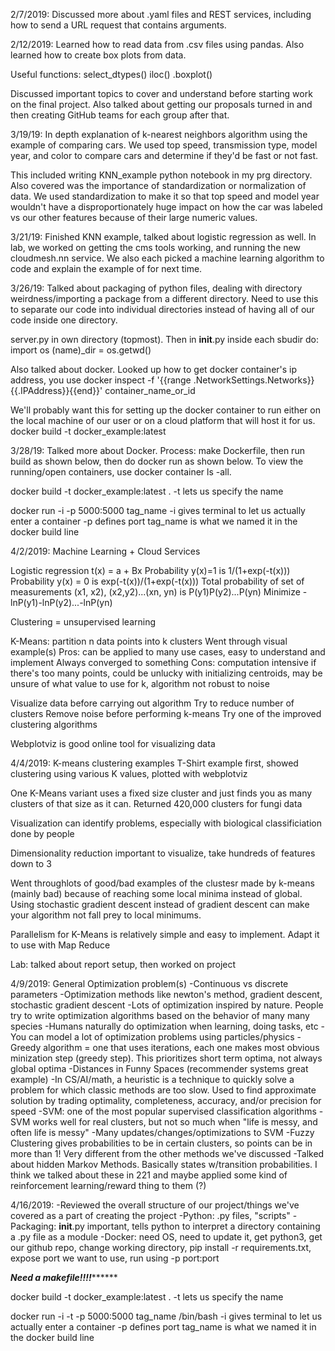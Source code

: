 2/7/2019: Discussed more about .yaml files and REST services, including
how to send a URL request that contains arguments.

2/12/2019: Learned how to read data from .csv files using pandas. Also learned
how to create box plots from data.

Useful functions: select_dtypes()
		  iloc()
		  .boxplot()

Discussed important topics to cover and understand before starting work on the
final project. Also talked about getting our proposals turned in and then
creating GitHub teams for each group after that.

3/19/19: In depth explanation of k-nearest neighbors algorithm using the
example of comparing cars. We used top speed, transmission type, model year,
and color to compare cars and determine if they'd be fast or not fast.

This included writing KNN_example python notebook in my prg directory. Also
covered was the importance of standardization or normalization of data.
We used standardization to make it so that top speed and model year
wouldn't have a disproportionately huge impact on how the car was labeled
vs our other features because of their large numeric values.

3/21/19: Finished KNN example, talked about logistic regression as well.
In lab, we worked on getting the cms tools working, and running the new
cloudmesh.nn service. We also each picked a machine learning algorithm to code
and explain the example of for next time.

3/26/19: Talked about packaging of python files, dealing with directory
weirdness/importing a package from a different directory. Need to use
this to separate our code into individual directories instead
of having all of our code inside one directory.

server.py in own directory (topmost). Then in __init__.py inside each sbudir
 do:
import os
(name)_dir = os.getwd()

Also talked about docker. Looked up how to get docker container's ip address,
you use 
docker inspect -f '{{range .NetworkSettings.Networks}}{{.IPAddress}}{{end}}' container_name_or_id

We'll probably want this for setting up the docker container to run either on
the local machine of our user or on a cloud platform that will host it for us.
docker build -t docker_example:latest

3/28/19: Talked more about Docker.
Process: make Dockerfile, then run build as shown below, then
do docker run as shown below. To view the running/open containers,
use docker container ls -all.

docker build -t docker_example:latest .
-t lets us specify the name

docker run -i -p 5000:5000 tag_name
-i gives terminal to let us actually enter a container 
-p defines port
tag_name is what we named it in the docker build line

4/2/2019: Machine Learning + Cloud Services

Logistic regression
t(x) = a + Bx
Probability y(x)=1 is 1/(1+exp(-t(x)))
Probability y(x) = 0 is exp(-t(x))/(1+exp(-t(x)))
Total probability of set of measurements (x1, x2), (x2,y2)...(xn, yn) is 
P(y1)P(y2)...P(yn)
Minimize -lnP(y1)-lnP(y2)...-lnP(yn)

Clustering = unsupervised learning

K-Means: partition n data points into k clusters
Went through visual example(s)
Pros: can be applied to many use cases, easy to understand and implement
Always converged to something
Cons: computation intensive if there's too many points, could be unlucky
with initializing centroids, may be unsure of what value to use for k,
algorithm not robust to noise

Visualize data before carrying out algorithm
Try to reduce number of clusters
Remove noise before performing k-means
Try one of the improved clustering algorithms

Webplotviz is good online tool for visualizing data

4/4/2019: K-means clustering examples
T-Shirt example first, showed clustering using various K values, plotted
with webplotviz

One K-Means variant uses a fixed size cluster and just finds you as 
many clusters of that size as it can. Returned 420,000 clusters for
fungi data

Visualization can identify problems, especially with biological
classificiation done by people

Dimensionality reduction important to visualize, take hundreds of
features down to 3

Went throughlots of good/bad examples of the clustesr made by
k-means (mainly bad) because of reaching some local minima instead of global.
Using stochastic gradient descent instead of gradient descent can make
your algorithm not fall prey to local minimums.

Parallelism for K-Means is relatively simple and easy to implement. Adapt
it to use with Map Reduce

Lab: talked about report setup, then worked on project

4/9/2019:
General Optimization problem(s)
-Continuous vs discrete parameters
-Optimization methods like newton's method, gradient descent, stochastic
gradient descent
-Lots of optimization inspired by nature. People try to write optimization
algorithms based on the behavior of many many species
-Humans naturally do optimization when learning, doing tasks, etc
-You can model a lot of optimization problems using particles/physics
-Greedy algorithm = one that uses iterations, each one makes most obvious
minization step (greedy step). This prioritizes short term optima, not
always global optima
-Distances in Funny Spaces (recommender systems great example)
-In CS/AI/math, a heuristic is a technique to quickly solve a problem
for which classic methods are too slow. Used to find approximate solution
by trading optimality, completeness, accuracy, and/or precision for speed
-SVM: one of the most popular supervised classification algorithms 
-SVM works well for real clusters, but not so much when "life is messy, and
often life is messy"
-Many updates/changes/optimizations to SVM
-Fuzzy Clustering gives probabilities to be in certain clusters,
so points can be in more than 1! Very different from the other
methods we've discussed
-Talked about hidden Markov Methods. Basically states w/transition
probabilities. I think we talked about these in 221 and maybe applied
some kind of reinforcement learning/reward thing to them (?)

4/16/2019:
-Reviewed the overall structure of our project/things we've covered as
a part of creating the project
-Python: .py files, "scripts"
-Packaging: __init__.py important, tells python to interpret a directory containing
a .py file as a module
-Docker: need OS, need to update it, get python3, get our github repo,
change working directory, pip install -r requirements.txt, expose
port we want to use, run using -p port:port

*********Need a makefile!!!!***************
 
docker build -t docker_example:latest .
-t lets us specify the name

docker run -i -t -p 5000:5000 tag_name /bin/bash
-i gives terminal to let us actually enter a container 
-p defines port
tag_name is what we named it in the docker build line


